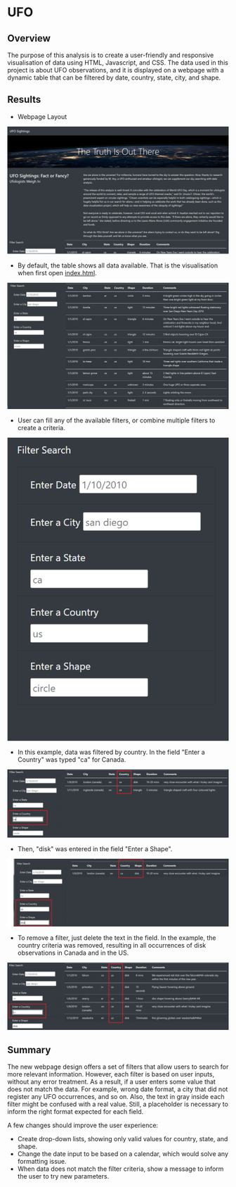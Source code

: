 # UFO

## Overview

The purpose of this analysis is to create a user-friendly and responsive visualisation of data using HTML, Javascript, and CSS. The data used in this project is about UFO observations, and it is displayed on a webpage with a dynamic table that can be filtered by date, country, state, city, and shape.

## Results

- Webpage Layout

![Layout](static/images/PageLayout.png)

- By default, the table shows all data available. That is the visualisation when first open [index.html](index.html).

![Default](static/images/DefaultVisualisation.png)

- User can fill any of the available filters, or combine multiple filters to create a criteria.

![Filter](static/images/Filters.png)

- In this example, data was filtered by country. In the field "Enter a Country" was typed "ca" for Canada.

![Country](static/images/FilterByCountry.png)

- Then, "disk" was entered in the field "Enter a Shape".

![CombiningFilters](static/images/CombiningFilters.png)

- To remove a filter, just delete the text in the field. In the example, the country criteria was removed, resulting in all occurrences of disk observations in Canada and in the US.

![RemovingFilter](static/images/RemovingFilter.png)

## Summary

The new webpage design offers a set of filters that allow users to search for more relevant information. However, each filter is based on user inputs, without any error treatment. As a result, if a user enters some value that does not match the data. For example, wrong date format, a city that did not register any UFO occurrences, and so on. Also, the text in gray inside each filter might be confused with a real value. Still, a placeholder is necessary to inform the right format expected for each field.

A few changes should improve the user experience:
- Create drop-down lists, showing only valid values for country, state, and shape.
- Change the date input to be based on a calendar, which would solve any formatting issue.
- When data does not match the filter criteria, show a message to inform the user to try new parameters.